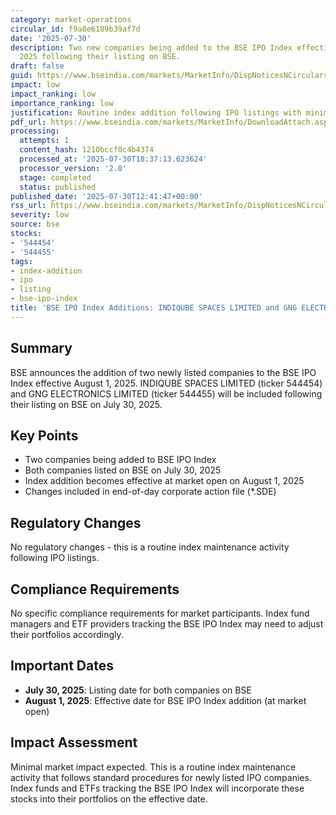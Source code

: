 ```yaml
---
category: market-operations
circular_id: f9a8e6189b39af7d
date: '2025-07-30'
description: Two new companies being added to the BSE IPO Index effective August 1,
  2025 following their listing on BSE.
draft: false
guid: https://www.bseindia.com/markets/MarketInfo/DispNoticesNCirculars.aspx?Noticeid={B946D13A-C417-44E4-A222-086F792A5B56}&noticeno=20250730-37&dt=07/30/2025&icount=37&totcount=59&flag=0
impact: low
impact_ranking: low
importance_ranking: low
justification: Routine index addition following IPO listings with minimal market impact
pdf_url: https://www.bseindia.com/markets/MarketInfo/DownloadAttach.aspx?id=20250730-37&attachedId=
processing:
  attempts: 1
  content_hash: 1210bccf0c4b4374
  processed_at: '2025-07-30T18:37:13.623624'
  processor_version: '2.0'
  stage: completed
  status: published
published_date: '2025-07-30T12:41:47+00:00'
rss_url: https://www.bseindia.com/markets/MarketInfo/DispNoticesNCirculars.aspx?Noticeid={B946D13A-C417-44E4-A222-086F792A5B56}&noticeno=20250730-37&dt=07/30/2025&icount=37&totcount=59&flag=0
severity: low
source: bse
stocks:
- '544454'
- '544455'
tags:
- index-addition
- ipo
- listing
- bse-ipo-index
title: 'BSE IPO Index Additions: INDIQUBE SPACES LIMITED and GNG ELECTRONICS LIMITED'
---
```


## Summary

BSE announces the addition of two newly listed companies to the BSE IPO Index effective August 1, 2025. INDIQUBE SPACES LIMITED (ticker 544454) and GNG ELECTRONICS LIMITED (ticker 544455) will be included following their listing on BSE on July 30, 2025.

## Key Points

- Two companies being added to BSE IPO Index
- Both companies listed on BSE on July 30, 2025
- Index addition becomes effective at market open on August 1, 2025
- Changes included in end-of-day corporate action file (*.SDE)

## Regulatory Changes

No regulatory changes - this is a routine index maintenance activity following IPO listings.

## Compliance Requirements

No specific compliance requirements for market participants. Index fund managers and ETF providers tracking the BSE IPO Index may need to adjust their portfolios accordingly.

## Important Dates

- **July 30, 2025**: Listing date for both companies on BSE
- **August 1, 2025**: Effective date for BSE IPO Index addition (at market open)

## Impact Assessment

Minimal market impact expected. This is a routine index maintenance activity that follows standard procedures for newly listed IPO companies. Index funds and ETFs tracking the BSE IPO Index will incorporate these stocks into their portfolios on the effective date.